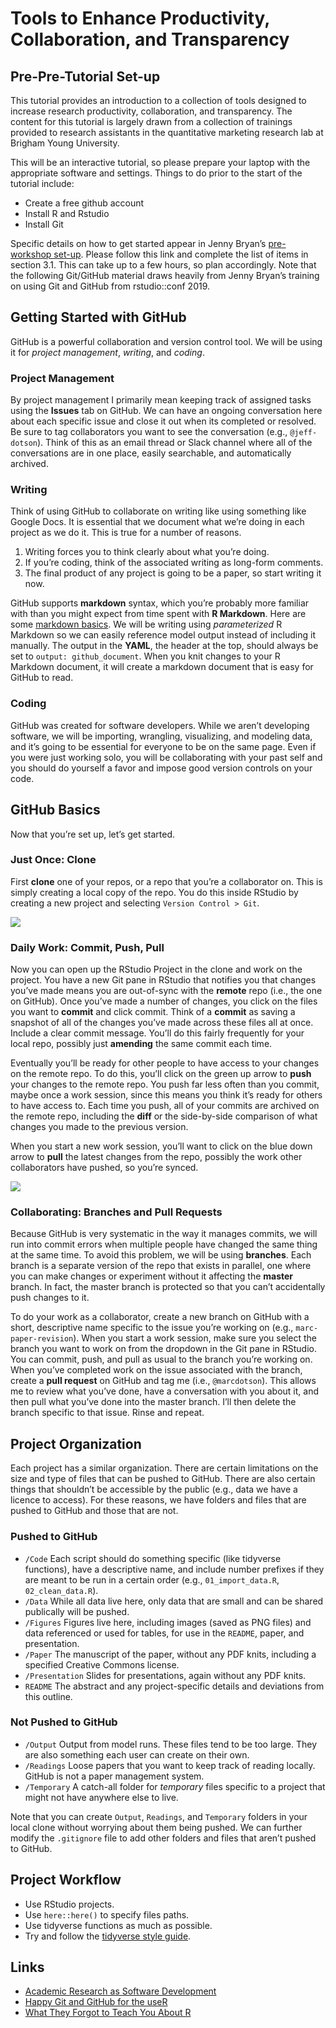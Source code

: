 Tools to Enhance Productivity, Collaboration, and Transparency
================

## Pre-Pre-Tutorial Set-up

This tutorial provides an introduction to a collection of tools designed
to increase research productivity, collaboration, and transparency. The
content for this tutorial is largely drawn from a collection of
trainings provided to research assistants in the quantitative marketing
research lab at Brigham Young University.

This will be an interactive tutorial, so please prepare your laptop with
the appropriate software and settings. Things to do prior to the start
of the tutorial include:

  - Create a free github account
  - Install R and Rstudio
  - Install Git

Specific details on how to get started appear in Jenny Bryan’s
[pre-workshop
set-up](https://happygitwithr.com/workshops.html?mkt_tok=eyJpIjoiT1RVelptVTNZams0T0dZMiIsInQiOiJlR0orVlVpaHZsRlwveWh5QUJPN2U1Q3BcL0pHVHo5RXJ5UkhabFlwVXM4NlEwcHhRTENQZmVxaEEyNnVLSkRFTTdVa0hyNjk4MkFHYUU1Nkt5VXNtRm9heFM3N3dnUFplZ1V5anpRTWdnWDVscE1lOUR6VzBHaGFQOUFhOGd1QkN3In0=#pre-workshop-set-up).
Please follow this link and complete the list of items in section 3.1.
This can take up to a few hours, so plan accordingly. Note that the
following Git/GitHub material draws heavily from Jenny Bryan’s training
on using Git and GitHub from rstudio::conf 2019.

## Getting Started with GitHub

GitHub is a powerful collaboration and version control tool. We will be
using it for *project management*, *writing*, and *coding*.

### Project Management

By project management I primarily mean keeping track of assigned tasks
using the **Issues** tab on GitHub. We can have an ongoing conversation
here about each specific issue and close it out when its completed or
resolved. Be sure to tag collaborators you want to see the conversation
(e.g., `@jeff-dotson`). Think of this as an email thread or Slack
channel where all of the conversations are in one place, easily
searchable, and automatically archived.

### Writing

Think of using GitHub to collaborate on writing like using something
like Google Docs. It is essential that we document what we’re doing in
each project as we do it. This is true for a number of reasons.

1.  Writing forces you to think clearly about what you’re doing.
2.  If you’re coding, think of the associated writing as long-form
    comments.
3.  The final product of any project is going to be a paper, so start
    writing it now.

GitHub supports **markdown** syntax, which you’re probably more familiar
with than you might expect from time spent with **R Markdown**. Here are
some [markdown
basics](https://rmarkdown.rstudio.com/authoring_basics.html). We will be
writing using *parameterized* R Markdown so we can easily reference
model output instead of including it manually. The output in the
**YAML**, the header at the top, should always be set to `output:
github_document`. When you knit changes to your R Markdown document, it
will create a markdown document that is easy for GitHub to read.

### Coding

GitHub was created for software developers. While we aren’t developing
software, we will be importing, wrangling, visualizing, and modeling
data, and it’s going to be essential for everyone to be on the same
page. Even if you were just working solo, you will be collaborating with
your past self and you should do yourself a favor and impose good
version controls on your code.

## GitHub Basics

Now that you’re set up, let’s get started.

### Just Once: Clone

First **clone** one of your repos, or a repo that you’re a collaborator
on. This is simply creating a local copy of the repo. You do this inside
RStudio by creating a new project and selecting `Version Control > Git`.

![](Figures/clone.png)

### Daily Work: Commit, Push, Pull

Now you can open up the RStudio Project in the clone and work on the
project. You have a new Git pane in RStudio that notifies you that
changes you’ve made means you are out-of-sync with the **remote** repo
(i.e., the one on GitHub). Once you’ve made a number of changes, you
click on the files you want to **commit** and click commit. Think of a
**commit** as saving a snapshot of all of the changes you’ve made across
these files all at once. Include a clear commit message. You’ll do this
fairly frequently for your local repo, possibly just **amending** the
same commit each time.

Eventually you’ll be ready for other people to have access to your
changes on the remote repo. To do this, you’ll click on the green up
arrow to **push** your changes to the remote repo. You push far less
often than you commit, maybe once a work session, since this means you
think it’s ready for others to have access to. Each time you push, all
of your commits are archived on the remote repo, including the **diff**
or the side-by-side comparison of what changes you made to the previous
version.

When you start a new work session, you’ll want to click on the blue down
arrow to **pull** the latest changes from the repo, possibly the work
other collaborators have pushed, so you’re synced.

![](Figures/daily-work.png)

### Collaborating: Branches and Pull Requests

Because GitHub is very systematic in the way it manages commits, we will
run into commit errors when multiple people have changed the same thing
at the same time. To avoid this problem, we will be using **branches**.
Each branch is a separate version of the repo that exists in parallel,
one where you can make changes or experiment without it affecting the
**master** branch. In fact, the master branch is protected so that you
can’t accidentally push changes to it.

To do your work as a collaborator, create a new branch on GitHub with a
short, descriptive name specific to the issue you’re working on (e.g.,
`marc-paper-revision`). When you start a work session, make sure you
select the branch you want to work on from the dropdown in the Git pane
in RStudio. You can commit, push, and pull as usual to the branch you’re
working on. When you’ve completed work on the issue associated with the
branch, create a **pull request** on GitHub and tag me (i.e.,
`@marcdotson`). This allows me to review what you’ve done, have a
conversation with you about it, and then pull what you’ve done into the
master branch. I’ll then delete the branch specific to that issue. Rinse
and repeat.

## Project Organization

Each project has a similar organization. There are certain limitations
on the size and type of files that can be pushed to GitHub. There are
also certain things that shouldn’t be accessible by the public (e.g.,
data we have a licence to access). For these reasons, we have folders
and files that are pushed to GitHub and those that are not.

### Pushed to GitHub

  - `/Code` Each script should do something specific (like tidyverse
    functions), have a descriptive name, and include number prefixes if
    they are meant to be run in a certain order (e.g.,
    `01_import_data.R`, `02_clean_data.R`).
  - `/Data` While all data live here, only data that are small and can
    be shared publically will be pushed.
  - `/Figures` Figures live here, including images (saved as PNG files)
    and data referenced or used for tables, for use in the `README`,
    paper, and presentation.
  - `/Paper` The manuscript of the paper, without any PDF knits,
    including a specified Creative Commons license.
  - `/Presentation` Slides for presentations, again without any PDF
    knits.
  - `README` The abstract and any project-specific details and
    deviations from this outline.

### Not Pushed to GitHub

  - `/Output` Output from model runs. These files tend to be too large.
    They are also something each user can create on their own.
  - `/Readings` Loose papers that you want to keep track of reading
    locally. GitHub is not a paper management system.
  - `/Temporary` A catch-all folder for *temporary* files specific to a
    project that might not have anywhere else to live.

Note that you can create `Output`, `Readings`, and `Temporary` folders
in your local clone without worrying about them being pushed. We can
further modify the `.gitignore` file to add other folders and files that
aren’t pushed to GitHub.

## Project Workflow

  - Use RStudio projects.
  - Use `here::here()` to specify files paths.
  - Use tidyverse functions as much as possible.
  - Try and follow the [tidyverse style
    guide](https://style.tidyverse.org).

## Links

  - [Academic Research as Software
    Development](https://www.mathkills.com/words/2019/2/17/academic-research-as-software-development)
  - [Happy Git and GitHub for the useR](https://happygitwithr.com)
  - [What They Forgot to Teach You About R](https://whattheyforgot.org)

